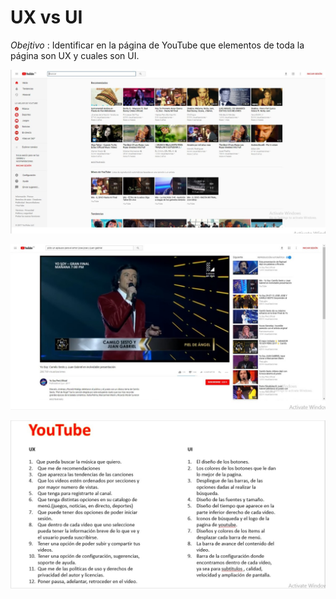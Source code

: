 # UX vs UI

*Obejtivo* : Identificar en la página de YouTube que elementos de toda la página son UX y cuales son UI.

![Sin titulo](assets/primero.png)

![Sin titulo](assets/segundo.png)

![Sin titulo](assets/tercero.png)
